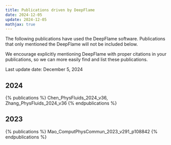 ```yaml
---
title: Publications driven by DeepFlame
date: 2024-12-05
update: 2024-12-05
mathjax: true
---
```


The following publications have used the DeepFlame software. Publications that only mentioned the DeepFlame will not be included below.

We encourage explicitly mentioning DeepFlame with proper citations in your publications, so we can more easily find and list these publications.

Last update date: December 5, 2024

## 2024
{% publications %}
Chen_PhysFluids_2024_v36,
Zhang_PhysFluids_2024_v36
{% endpublications %}

## 2023
{% publications %}
Mao_ComputPhysCommun_2023_v291_p108842
{% endpublications %}

